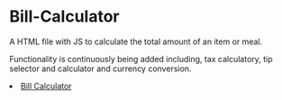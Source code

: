 # Bill-Calculator
A HTML file with JS to calculate the total amount of an item or meal. 

Functionality is continuously being added including, tax calculatory, tip selector and calculator and currency conversion. 

<li class="masthead__menu-item">
  <a href="aoitide.github.io/bill-calculator.html">Bill Calculator</a>
        </li>
